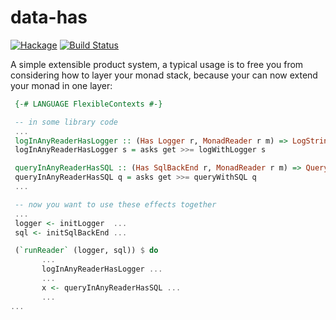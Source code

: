 data-has
========

[![Hackage](https://img.shields.io/hackage/v/data-has.svg?style=flat)](http://hackage.haskell.org/package/data-has)
[![Build Status](https://travis-ci.org/winterland1989/data-has.svg)](https://travis-ci.org/winterland1989/data-has)

A simple extensible product system, a typical usage is to free you from considering how to layer your monad stack, because your can now extend your monad in one layer:

```haskell
 {-# LANGUAGE FlexibleContexts #-}

 -- in some library code
 ...
 logInAnyReaderHasLogger :: (Has Logger r, MonadReader r m) => LogString -> m ()
 logInAnyReaderHasLogger s = asks get >>= logWithLogger s

 queryInAnyReaderHasSQL :: (Has SqlBackEnd r, MonadReader r m) => Query -> m a
 queryInAnyReaderHasSQL q = asks get >>= queryWithSQL q
 ...

 -- now you want to use these effects together
 ...
 logger <- initLogger  ...
 sql <- initSqlBackEnd ...

 (`runReader` (logger, sql)) $ do
       ...
       logInAnyReaderHasLogger ...
       ...
       x <- queryInAnyReaderHasSQL ...
       ...
...
```
